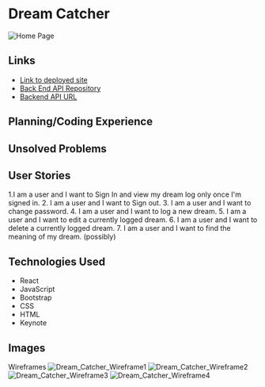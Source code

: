 # Dream Catcher
![Home Page]()


## Links
- [Link to deployed site]()
- [Back End API Repository](https://github.com/A-Norwood/Dream-Catcher-Server)
- [Backend API URL]()


## Planning/Coding Experience


## Unsolved Problems


## User Stories
1.I am a user and I want to Sign In and view my dream log only once I'm signed in.
2. I am a user and I want to Sign out.
3. I am a user and I want to change password.
4. I am a user and I want to log a new dream.
5. I am a user and I want to edit a currently logged dream.
6. I am a user and I want to delete a currently logged dream.
7. I am a user and I want to find the meaning of my dream. (possibly)

## Technologies Used
- React
- JavaScript
- Bootstrap
- CSS
- HTML
- Keynote

## Images
Wireframes
![Dream_Catcher_Wireframe1](https://imgur.com/UMaqqFY)
![Dream_Catcher_Wireframe2](https://imgur.com/Ptrhka2)
![Dream_Catcher_Wireframe3](https://imgur.com/L3Vj1vY)
![Dream_Catcher_Wireframe4](https://imgur.com/AlxdPe8)
